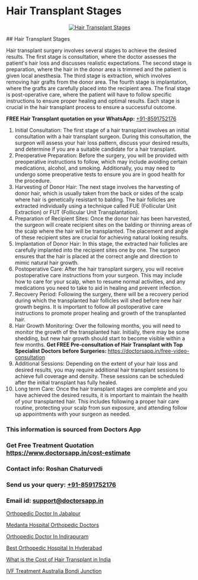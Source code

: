 # Hair Transplant Stages

<p align="center">
  <a href="https://doctorsapp.co.in/treatment/hair-transplant">
    <img src="https://doctorsapp.co.in/uploads/treatment_image/transplant.jpg" alt="Hair Transplant Stages">
  </a>
</p>
## Hair Transplant Stages

Hair transplant surgery involves several stages to achieve the desired results. The first stage is consultation, where the doctor assesses the patient's hair loss and discusses realistic expectations. The second stage is preparation, where the hair in the donor area is trimmed and the patient is given local anesthesia. The third stage is extraction, which involves removing hair grafts from the donor area. The fourth stage is implantation, where the grafts are carefully placed into the recipient area. The final stage is post-operative care, where the patient will have to follow specific instructions to ensure proper healing and optimal results. Each stage is crucial in the hair transplant process to ensure a successful outcome.

**FREE Hair Transplant quotation on your WhatsApp:**  [+91-8591752176](https://api.whatsapp.com/send?phone=8591752176)

1) Initial Consultation: The first stage of a hair transplant involves an initial consultation with a hair transplant surgeon. During this consultation, the surgeon will assess your hair loss pattern, discuss your desired results, and determine if you are a suitable candidate for a hair transplant.
2) Preoperative Preparation: Before the surgery, you will be provided with preoperative instructions to follow, which may include avoiding certain medications, alcohol, and smoking. Additionally, you may need to undergo some preoperative tests to ensure you are in good health for the procedure.
3) Harvesting of Donor Hair: The next stage involves the harvesting of donor hair, which is usually taken from the back or sides of the scalp where hair is genetically resistant to balding. The hair follicles are extracted individually using a technique called FUE (Follicular Unit Extraction) or FUT (Follicular Unit Transplantation).
4) Preparation of Recipient Sites: Once the donor hair has been harvested, the surgeon will create recipient sites on the balding or thinning areas of the scalp where the hair will be transplanted. The placement and angle of these recipient sites are crucial for achieving natural looking results.
5) Implantation of Donor Hair: In this stage, the extracted hair follicles are carefully implanted into the recipient sites one by one. The surgeon ensures that the hair is placed at the correct angle and direction to mimic natural hair growth.
6) Postoperative Care: After the hair transplant surgery, you will receive postoperative care instructions from your surgeon. This may include how to care for your scalp, when to resume normal activities, and any medications you need to take to aid in healing and prevent infection.
7) Recovery Period: Following the surgery, there will be a recovery period during which the transplanted hair follicles will shed before new hair growth begins. It is important to follow all postoperative care instructions to promote proper healing and growth of the transplanted hair.
8) Hair Growth Monitoring: Over the following months, you will need to monitor the growth of the transplanted hair. Initially, there may be some shedding, but new hair growth should start to become visible within a few months.
**Get FREE Pre-consultation of Hair Transplant with Top Specialist Doctors before Surgeries:** https://doctorsapp.in/free-video-consultation
9) Additional Sessions: Depending on the extent of your hair loss and desired results, you may require additional hair transplant sessions to achieve full coverage and density. These sessions can be scheduled after the initial transplant has fully healed.
10) Long term Care: Once the hair transplant stages are complete and you have achieved the desired results, it is important to maintain the health of your transplanted hair. This includes following a proper hair care routine, protecting your scalp from sun exposure, and attending follow up appointments with your surgeon as needed.

### This information is sourced from Doctors App 
### Get Free Treatment Quotation https://www.doctorsapp.in/cost-estimate
### Contact info: Roshan Chaturvedi 
### Send us your query: [+91-8591752176](https://api.whatsapp.com/send?phone=8591752176) 
### Email id: support@doctorsapp.in

[Orthopedic Doctor In Jabalpur](https://www.linkedin.com/pulse/orthopedic-doctor-jabalpur-doctorsapp-united-arab-emirates-y0iqe?trackingId=Ff%2BRF0GyvVTDdbesiilqmw%3D%3D&lipi=urn%3Ali%3Apage%3Ad_flagship3_company_admin%3Bc8cvKR%2BzQDObJJNC2LloLw%3D%3D)

[Medanta Hospital Orthopedic Doctors](https://www.linkedin.com/pulse/medanta-hospital-orthopedic-doctors-doctorsapp-chittagong-w060e?trackingId=5%2BjqBnvtDjFTSd0iMtntZA%3D%3D&lipi=urn%3Ali%3Apage%3Ad_flagship3_company_admin%3BUjs5mcUZR9ewYOKOFkpg2w%3D%3D)

[Orthopedic Doctor In Indirapuram](https://medium.com/@akashbhatt14/orthopedic-doctor-in-indirapuram-2e36530684be)

[Best Orthopedic Hospital In Hyderabad](https://medium.com/@vimalrana22/best-orthopedic-hospital-in-hyderabad-e7492a968a31)

[What is the Cost of Hair Transplant in India](https://doctors-apps.github.io/doctorsapp/what-is-the-cost-of-hair-transplant-in-india)

[IVF Treatment Australia Bondi Junction](https://doctors-apps.github.io/doctorsapp/ivf-treatment-australia-bondi-junction)

